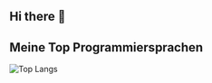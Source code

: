 ## Hi there 👋

## Meine Top Programmiersprachen

![Top Langs](https://github-readme-stats.vercel.app/api/top-langs/?username=deinBenutzername&layout=compact)



<!--
**bethmannRolf/bethmannRolf** is a ✨ _special_ ✨ repository because its `README.md` (this file) appears on your GitHub profile.

Here are some ideas to get you started:

- 🔭 I’m currently working on ...
- 🌱 I’m currently learning ...
- 👯 I’m looking to collaborate on ...
- 🤔 I’m looking for help with ...
- 💬 Ask me about ...
- 📫 How to reach me: ...
- 😄 Pronouns: ...
- ⚡ Fun fact: ...
-->
